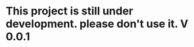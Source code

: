 # This project is still under development. please don't use it. V 0.0.1

<!-- # khamba


> This readme is automatically generated by [create-ink-app](https://github.com/vadimdemedes/create-ink-app)

## Install

```bash
$ npm install --global khamba
```

## CLI

```
$ khamba --help

  Usage
    $ khamba

  Options
    --name  Your name

  Examples
    $ khamba --name=Jane
    Hello, Jane
``` -->
